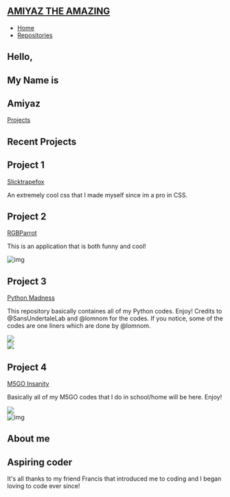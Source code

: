 <html lang="en">

<head>
  <meta charset="UTF-8">
  <meta name="viewport" content="width=device-width, initial-scale=1.0">
  <link rel="stylesheet" href="style.css">
  <link rel="icon" href="https://user-images.githubusercontent.com/105401901/178246884-1ae9bb2b-7c51-46c3-b4bd-29a9a52b2f3d.png">
</head>

<body>
  <!-- Header -->
  <section id="header">
    <div class="header container">
      <div class="nav-bar">
        <div class="brand">
          <a href="#hero"><h1><span>AMIYAZ <span> </span></span>THE AMAZING</h1></a>
        </div>
        <div class="nav-list">
          <div class="hamburger"><div class="bar"></div></div>
          <ul>
            <li><a href="#home" data-after="https://amiihub.github.io/">Home</a></li>
            <li><a href="#repositories" data-after="https://github.com/AmiiHub?tab=repositories">Repositories</a></li>
          </ul>
        </div>
      </div>
    </div>
  </section>
  <!-- End Header -->


  <!-- Hero Section  -->
  <section id="hero">
    <div class="hero container">
      <div>
        <h1>Hello, <span></span></h1>
        <h1>My Name is <span></span></h1>
        <h1>Amiyaz<span></span></h1>
        <a href="#projects" type="button" class="cta">Projects</a>
      </div>
    </div>
  </section>
  <!-- End Hero Section  -->

  <!-- Projects Section -->
  <section id="projects">
    <div class="projects container">
      <div class="projects-header">
        <h1 class="section-title">Recent <span>Projects</span></h1>
      </div>
      <div class="all-projects">
        <div class="project-item">
          <div class="project-info">
            <h1>Project 1</h1>
            <a href="https://github.com/AmiiHub/slicktrapefox" class="cta">Slicktrapefox</a>
            <p> An extremely cool css that I made myself since im a pro in CSS. </p>
        </div>
        <div class="project-item">
          <div class="project-info">
            <h1>Project 2</h1>
            <a href="https://github.com/AmiiHub/RGBParrot" class="cta">RGBParrot</a>
            <p>This is an application that is both funny and cool!</p>
          </div>
          <div class="project-img">
            <img src="https://camo.githubusercontent.com/39fba0d000588eb1651b6aa5f3f5fad3b9ecfce1f558b4b83d6f2c9b8859d4df/687474703a2f2f64726f7069742e76656c76657463616368652e6f72672e73332e616d617a6f6e6177732e636f6d2f6a6d686f6262732f4e7a637a464f597134672f7465726d626f782d706172726f742d636f6c6f722e676966" alt="img">
          </div>
        </div>
        <div class="project-item">
          <div class="project-info">
            <h1>Project 3</h1>
            <a href="https://github.com/AmiiHub/Python-Madness" class="cta">Python Madness</a>
            <p>This repository basically containes all of my Python codes. Enjoy! Credits to @SansUndertaleLab and @lomnom for the codes. If you notice, some of the codes are one liners which are done by @lomnom. </p>
          </div>
          <div class="project-img">
            <img src="https://user-images.githubusercontent.com/105401901/178237924-7f22bb9c-476e-47f5-b487-933113cc38ec.png">
          </div>
          <div class="project-img">
            <img src="https://user-images.githubusercontent.com/105401901/178238142-8a70858c-f8c4-40c6-9ab7-cddb384fce36.png">
          </div>
        </div>
        <div class="project-item">
          <div class="project-info">
            <h1>Project 4</h1>
            <a href="https://github.com/AmiiHub/M5GO-Insanity" class="cta">M5GO Insanity</a>
            <p>Basically all of my M5GO codes that I do in school/home will be here. Enjoy! </p>
          </div>
          <div class="project-img">
            <img src="https://user-images.githubusercontent.com/105401901/178238451-a4dcbc4d-fd77-4298-82e6-6f80adfb063f.png">
          </div>
        </div>
      </div>
    </div>
  </section>
  <!-- End Projects Section -->

  <!-- About Section -->
  <section id="about">
    <div class="about container">
      <div class="col-left">
        <div class="about-img">
          <img src="https://avatars.githubusercontent.com/u/105401901?v=4" alt="img">
        </div>
      </div>
      <div class="col-right">
        <h1 class="section-title">About <span>me</span></h1>
        <h2>Aspiring coder</h2>
        <p>It's all thanks to my friend Francis that introduced me to coding and I began loving to code ever since!</p>
      </div>
    </div>
  </section>
  <!-- End About Section -->


  


